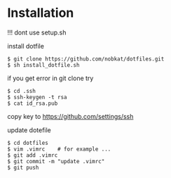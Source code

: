 # Installation

!!! dont use setup.sh


install dotfile

```
$ git clone https://github.com/nobkat/dotfiles.git
$ sh install_dotfile.sh
```

if you get error in git clone try
```
$ cd .ssh
$ ssh-keygen -t rsa
$ cat id_rsa.pub
```
copy key to https://github.com/settings/ssh

update dotefile

```
$ cd dotfiles
$ vim .vimrc    # for example ...
$ git add .vimrc
$ git commit -m "update .vimrc"
$ git push
```






